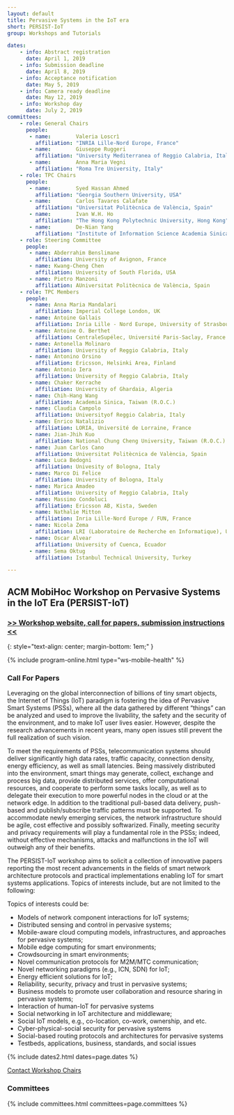 ```yaml
---
layout: default
title: Pervasive Systems in the IoT era
short: PERSIST-IoT
group: Workshops and Tutorials

dates:
    - info: Abstract registration
      date: April 1, 2019
    - info: Submission deadline
      date: April 8, 2019
    - info: Acceptance notification
      date: May 5, 2019
    - info: Camera ready deadline
      date: May 12, 2019
    - info: Workshop day
      date: July 2, 2019
committees:
    - role: General Chairs
      people:
       - name:        Valeria Loscrì 
         affiliation: "INRIA Lille-Nord Europe, France"
       - name:        Giuseppe Ruggeri 
         affiliation: "University Mediterranea of Reggio Calabria, Italy"
       - name:        Anna Maria Vegni  
         affiliation: "Roma Tre University, Italy"
    - role: TPC Chairs
      people:
       - name:        Syed Hassan Ahmed  
         affiliation: "Georgia Southern University, USA"
       - name:        Carlos Tavares Calafate 
         affiliation: "Universitat Politècnica de València, Spain"
       - name:        Ivan W.H. Ho  
         affiliation: "The Hong Kong Polytechnic University, Hong Kong"
       - name:        De-Nian Yang 
         affiliation: "Institute of Information Science Academia Sinica, Taiwan"
    - role: Steering Committee
      people:
       - name: Abderrahim Benslimane 
         affiliation: University of Avignon, France
       - name: Kwang-Cheng Chen 
         affiliation: University of South Florida, USA
       - name: Pietro Manzoni 
         affiliation: AUniversitat Politècnica de València, Spain
    - role: TPC Members
      people:
       - name: Anna Maria Mandalari 
         affiliation: Imperial College London, UK    
       - name: Antoine Gallais
         affiliation: Inria Lille - Nord Europe, University of Strasbourg, France
       - name: Antoine O. Berthet
         affiliation: CentraleSupélec, Université Paris-Saclay, France      
       - name: Antonella Molinaro 
         affiliation: University of Reggio Calabria, Italy
       - name: Antonino Orsino 
         affiliation: Ericsson, Helsinki Area, Finland
       - name: Antonio Iera
         affiliation: University of Reggio Calabria, Italy
       - name: Chaker Kerrache
         affiliation: University of Ghardaia, Algeria
       - name: Chih-Hang Wang
         affiliation: Academia Sinica, Taiwan (R.O.C.)
       - name: Claudia Campolo 
         affiliation: Universityof Reggio Calabria, Italy         
       - name: Enrico Natalizio 
         affiliation: LORIA, Université de Lorraine, France
       - name: Jian-Jhih Kuo  
         affiliation: National Chung Cheng University, Taiwan (R.O.C.)
       - name: Juan Carlos Cano
         affiliation: Universitat Politècnica de València, Spain              
       - name: Luca Bedogni 
         affiliation: Univesity of Bologna, Italy
       - name: Marco Di Felice 
         affiliation: University of Bologna, Italy
       - name: Marica Amadeo  
         affiliation: University of Reggio Calabria, Italy
       - name: Massimo Condoluci
         affiliation: Ericsson AB, Kista, Sweden
       - name: Nathalie Mitton
         affiliation: Inria Lille-Nord Europe / FUN, France
       - name: Nicola Zema
         affiliation: LRI (Laboratoire de Recherche en Informatique), Université Paris-Sud
       - name: Oscar Alvear
         affiliation: University of Cuenca, Ecuador
       - name: Sema Oktug
         affiliation: Istanbul Technical University, Turkey

---
```


## ACM MobiHoc Workshop on Pervasive Systems in the IoT Era (PERSIST-IoT)

### [>> Workshop website, call for papers, submission instructions <<](http://www.grc.upv.es/persist-iot2019/)
{: style="text-align: center; margin-bottom: 1em;" }




{% include program-online.html type="ws-mobile-health" %}

### Call For Papers

Leveraging on the global interconnection of billions of tiny smart objects, the Internet of Things (IoT) paradigm is fostering the idea of Pervasive Smart Systems (PSSs), where all the data gathered by different “things” can be analyzed and used to improve the livability, the safety and the security of the environment, and to make IoT user lives easier. However, despite the research advancements in recent years, many open issues still prevent the full realization of such vision.

To meet the requirements of PSSs, telecommunication systems should deliver significantly high data rates, traffic capacity, connection density, energy efficiency, as well as small latencies. Being massively distributed into the environment, smart things may generate, collect, exchange and process big data, provide distributed services, offer computational resources, and cooperate to perform some tasks locally, as well as to delegate their execution to more powerful nodes in the cloud or at the network edge. In addition to the traditional pull-based data delivery, push-based and publish/subscribe traffic patterns must be supported. To accommodate newly emerging services, the network infrastructure should be agile, cost effective and possibly softwarized. Finally, meeting security and privacy requirements will play a fundamental role in the PSSs; indeed, without effective mechanisms, attacks and malfunctions in the IoT will outweigh any of their benefits. 

The PERSIST-IoT workshop aims to solicit a collection of innovative papers reporting the most recent advancements in the fields of smart network architecture protocols and practical implementations enabling IoT for smart systems applications. Topics of interests include, but are not limited to the following:

Topics of interests could be:
- Models of network component interactions for IoT systems;
- Distributed sensing and control in pervasive systems;
- Mobile-aware cloud computing models, infrastructures, and approaches for pervasive systems;
- Mobile edge computing for smart environments;
- Crowdsourcing in smart environments;
- Novel communication protocols for M2M/MTC communication;
- Novel networking paradigms (e.g., ICN, SDN) for IoT;
- Energy efficient solutions for IoT;
- Reliability, security, privacy and trust in pervasive systems;
- Business models to promote user collaboration and resource sharing in pervasive systems;
- Interaction of human-IoT for pervasive systems
- Social networking in IoT architecture and middleware;
- Social IoT models, e.g., co-location, co-work, ownership, and etc.
- Cyber-physical-social security for pervasive systems
- Social-based routing protocols and architectures for pervasive systems
- Testbeds, applications, business, standards, and social issues



{% include dates2.html dates=page.dates %}

<div class="row">
  <div class="col-sm-6 col-sm-offset-3">
    <a href="mailto:{% for person in page.committees[0].people %}{% if person.email and person.email != "" %}{% unless forloop.first %},{% endunless %}{{ person.email }}{% endif %}{% endfor %}?subject=[{{ page.short }}]" class="btn btn-primary btn-block" role="button">Contact Workshop Chairs</a>
  </div>
</div>


### Committees

{% include committees.html committees=page.committees %}
